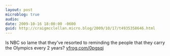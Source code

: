 ```yaml
---
layout: post
microblog: true
audio: 
date: 2009-10-16 18:00:00 -0600
guid: http://craigmcclellan.micro.blog/2009/10/17/t4935358646.html
---
```

Is NBC so lame that they've resorted to reminding the people that they carry the Olympics every 2 years? [yfrog.com/0pgsqj](http://yfrog.com/0pgsqj)
